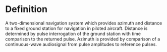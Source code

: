 # Definition

A two-dimensional navigation system which provides azimuth and distance
to a fixed ground station for navigation in piloted aircraft. Distance
is determined by pulse interrogation of the ground station with time
comparison to the returned pulse. Azimuth is provided by comparison of a
continuous-wave audiosignal from pulse amplitudes to reference pulses.
